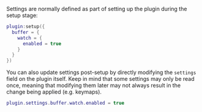 Settings are normally defined as part of setting up the plugin during the setup
stage:

```lua
plugin:setup({
  buffer = {
    watch = {
      enabled = true
    }
  }
})
```

You can also update settings post-setup by directly modifying the `settings`
field on the plugin itself. Keep in mind that some settings may only be read
once, meaning that modifying them later may not always result in the change
being applied (e.g. keymaps).

```lua
plugin.settings.buffer.watch.enabled = true
```
